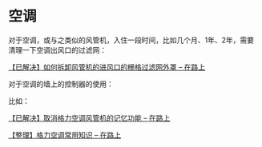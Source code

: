 # 空调

对于空调，或与之类似的风管机，入住一段时间，比如几个月、1年、2年，需要清理一下空调出风口的过滤网：

[【已解决】如何拆卸风管机的进风口的栅格过滤网外罩 – 在路上](https://www.crifan.com/duct_type_air_conditioner_how_to_disassembly_air_intake_to_clean_filter_net/)

对于空调的墙上的控制器的使用：

比如：

[【已解决】取消格力空调风管机的记忆功能 – 在路上](https://www.crifan.com/cancel_gree_airconditioner_memory_remembering_function/)

[【整理】格力空调常用知识 – 在路上](https://www.crifan.com/summary_gree_airconditioner_related_knowledge/)
